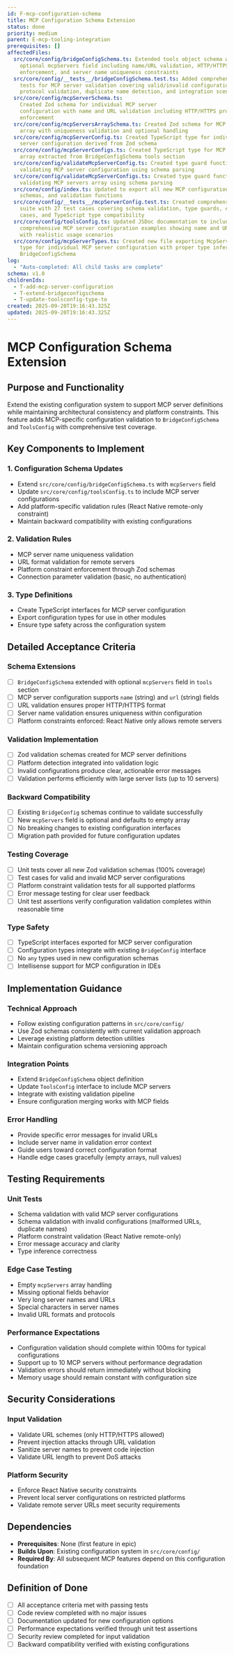 ```yaml
---
id: F-mcp-configuration-schema
title: MCP Configuration Schema Extension
status: done
priority: medium
parent: E-mcp-tooling-integration
prerequisites: []
affectedFiles:
  src/core/config/bridgeConfigSchema.ts: Extended tools object schema with
    optional mcpServers field including name/URL validation, HTTP/HTTPS protocol
    enforcement, and server name uniqueness constraints
  src/core/config/__tests__/bridgeConfigSchema.test.ts: Added comprehensive unit
    tests for MCP server validation covering valid/invalid configurations,
    protocol validation, duplicate name detection, and integration scenarios
  src/core/config/mcpServerSchema.ts:
    Created Zod schema for individual MCP server
    configuration with name and URL validation including HTTP/HTTPS protocol
    enforcement
  src/core/config/mcpServersArraySchema.ts: Created Zod schema for MCP servers
    array with uniqueness validation and optional handling
  src/core/config/mcpServerConfig.ts: Created TypeScript type for individual MCP
    server configuration derived from Zod schema
  src/core/config/mcpServerConfigs.ts: Created TypeScript type for MCP servers
    array extracted from BridgeConfigSchema tools section
  src/core/config/validateMcpServerConfig.ts: Created type guard function for
    validating MCP server configuration using schema parsing
  src/core/config/validateMcpServerConfigs.ts: Created type guard function for
    validating MCP servers array using schema parsing
  src/core/config/index.ts: Updated to export all new MCP configuration types,
    schemas, and validation functions
  src/core/config/__tests__/mcpServerConfig.test.ts: Created comprehensive test
    suite with 27 test cases covering schema validation, type guards, edge
    cases, and TypeScript type compatibility
  src/core/config/toolsConfig.ts: Updated JSDoc documentation to include
    comprehensive MCP server configuration examples showing name and URL fields
    with realistic usage scenarios
  src/core/config/mcpServerTypes.ts: Created new file exporting McpServerConfig
    type for individual MCP server configuration with proper type inference from
    BridgeConfigSchema
log:
  - "Auto-completed: All child tasks are complete"
schema: v1.0
childrenIds:
  - T-add-mcp-server-configuration
  - T-extend-bridgeconfigschema
  - T-update-toolsconfig-type-to
created: 2025-09-20T19:16:43.325Z
updated: 2025-09-20T19:16:43.325Z
---
```


# MCP Configuration Schema Extension

## Purpose and Functionality

Extend the existing configuration system to support MCP server definitions while maintaining architectural consistency and platform constraints. This feature adds MCP-specific configuration validation to `BridgeConfigSchema` and `ToolsConfig` with comprehensive test coverage.

## Key Components to Implement

### 1. Configuration Schema Updates

- Extend `src/core/config/bridgeConfigSchema.ts` with `mcpServers` field
- Update `src/core/config/toolsConfig.ts` to include MCP server configurations
- Add platform-specific validation rules (React Native remote-only constraint)
- Maintain backward compatibility with existing configurations

### 2. Validation Rules

- MCP server name uniqueness validation
- URL format validation for remote servers
- Platform constraint enforcement through Zod schemas
- Connection parameter validation (basic, no authentication)

### 3. Type Definitions

- Create TypeScript interfaces for MCP server configuration
- Export configuration types for use in other modules
- Ensure type safety across the configuration system

## Detailed Acceptance Criteria

### Schema Extensions

- [ ] `BridgeConfigSchema` extended with optional `mcpServers` field in `tools` section
- [ ] MCP server configuration supports `name` (string) and `url` (string) fields
- [ ] URL validation ensures proper HTTP/HTTPS format
- [ ] Server name validation ensures uniqueness within configuration
- [ ] Platform constraints enforced: React Native only allows remote servers

### Validation Implementation

- [ ] Zod validation schemas created for MCP server definitions
- [ ] Platform detection integrated into validation logic
- [ ] Invalid configurations produce clear, actionable error messages
- [ ] Validation performs efficiently with large server lists (up to 10 servers)

### Backward Compatibility

- [ ] Existing `BridgeConfig` schemas continue to validate successfully
- [ ] New `mcpServers` field is optional and defaults to empty array
- [ ] No breaking changes to existing configuration interfaces
- [ ] Migration path provided for future configuration updates

### Testing Coverage

- [ ] Unit tests cover all new Zod validation schemas (100% coverage)
- [ ] Test cases for valid and invalid MCP server configurations
- [ ] Platform constraint validation tests for all supported platforms
- [ ] Error message testing for clear user feedback
- [ ] Unit test assertions verify configuration validation completes within reasonable time

### Type Safety

- [ ] TypeScript interfaces exported for MCP server configuration
- [ ] Configuration types integrate with existing `BridgeConfig` interface
- [ ] No `any` types used in new configuration schemas
- [ ] Intellisense support for MCP configuration in IDEs

## Implementation Guidance

### Technical Approach

- Follow existing configuration patterns in `src/core/config/`
- Use Zod schemas consistently with current validation approach
- Leverage existing platform detection utilities
- Maintain configuration schema versioning approach

### Integration Points

- Extend `BridgeConfigSchema` object definition
- Update `ToolsConfig` interface to include MCP servers
- Integrate with existing validation pipeline
- Ensure configuration merging works with MCP fields

### Error Handling

- Provide specific error messages for invalid URLs
- Include server name in validation error context
- Guide users toward correct configuration format
- Handle edge cases gracefully (empty arrays, null values)

## Testing Requirements

### Unit Tests

- Schema validation with valid MCP server configurations
- Schema validation with invalid configurations (malformed URLs, duplicate names)
- Platform constraint validation (React Native remote-only)
- Error message accuracy and clarity
- Type inference correctness

### Edge Case Testing

- Empty `mcpServers` array handling
- Missing optional fields behavior
- Very long server names and URLs
- Special characters in server names
- Invalid URL formats and protocols

### Performance Expectations

- Configuration validation should complete within 100ms for typical configurations
- Support up to 10 MCP servers without performance degradation
- Validation errors should return immediately without blocking
- Memory usage should remain constant with configuration size

## Security Considerations

### Input Validation

- Validate URL schemes (only HTTP/HTTPS allowed)
- Prevent injection attacks through URL validation
- Sanitize server names to prevent code injection
- Validate URL length to prevent DoS attacks

### Platform Security

- Enforce React Native security constraints
- Prevent local server configurations on restricted platforms
- Validate remote server URLs meet security requirements

## Dependencies

- **Prerequisites**: None (first feature in epic)
- **Builds Upon**: Existing configuration system in `src/core/config/`
- **Required By**: All subsequent MCP features depend on this configuration foundation

## Definition of Done

- [ ] All acceptance criteria met with passing tests
- [ ] Code review completed with no major issues
- [ ] Documentation updated for new configuration options
- [ ] Performance expectations verified through unit test assertions
- [ ] Security review completed for input validation
- [ ] Backward compatibility verified with existing configurations
